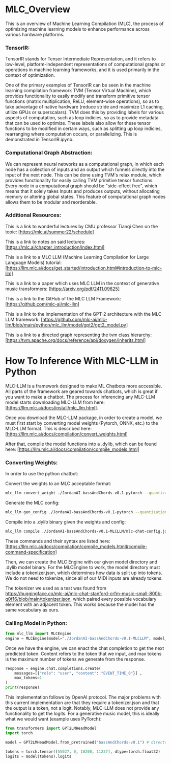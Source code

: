 # MLC_Overview
This is an overview of Machine Learning Compilation (MLC), the process of optimizing machine learning models to enhance performance across various hardware platforms.

### TensorIR:
TensorIR stands for Tensor Intermediate Representation, and it refers to low-level, platform-independent representations of computational graphs or operations in machine learning frameworks, and it is used primarily in the context of optimization. 

One of the primary examples of TensorIR can be seen in the machine learning compilation framework TVM (Tensor Virtual Machine), which provides functionality to easily modify and transform primitive tensor functions (matrix multiplication, ReLU, element-wise operations), so as to take advantage of native hardware (reduce stride and maximize L1 caching, utilize GPUs or superscalars). TVM does this by providing labels for various aspects of computation, such as loop indicies, so as to provide metadata that can be used to optimize. These labels also allow for these tensor functions to be modified in certain ways, such as splitting up loop indicies, rearranging where computation occurs, or parallelizing. This is demonstrated in TensorIR.ipynb.  

### Computational Graph Abstraction:
We can represent neural networks as a computational graph, in which each node has a collection of inputs and an output which funnels directly into the input of the next node. This can be done using TVM's relax module, which provides functionality for easily calling TVM primitive tensor functions. Every node in a computational graph should be "side-effect free", which means that it solely takes inputs and produces outputs, without allocating memory or altering global states. This feature of computational graph nodes allows them to be modular and reorderable.

### Additional Resources:

This is a link to wonderful lectures by CMU professor Tianqi Chen on the topic:
[https://mlc.ai/summer22/schedule]

This is a link to notes on said lectures:
[https://mlc.ai/chapter_introduction/index.html]

This is a link to a MLC LLM (Machine Learning Compilation for Large Language Models) tutorial: 
[https://llm.mlc.ai/docs/get_started/introduction.html#introduction-to-mlc-llm]

This is a link to a paper which uses MLC LLM in the context of generative music transformers: [https://arxiv.org/pdf/2411.09625]

This is a link to the GitHub of the MLC LLM Framework: [https://github.com/mlc-ai/mlc-llm]

This is a link to the implementation of the GPT-2 architecture with the MLC LLM framework: [https://github.com/mlc-ai/mlc-llm/blob/main/python/mlc_llm/model/gpt2/gpt2_model.py]

This is a link to a directed graph representing the tvm class hierarchy: [https://tvm.apache.org/docs/reference/api/doxygen/inherits.html]




# How To Inference With MLC-LLM in Python
MLC-LLM is a framework designed to make ML Chatbots more accessible. All parts of the framework are geared towards chatbots, which is great if you want to make a chatbot. The process for inferencing any MLC-LLM model starts downloading MLC-LLM from here: [https://llm.mlc.ai/docs/install/mlc_llm.html]. 

Once you download the MLC-LLM package, in order to create a model, we must first start by converting model weights (Pytorch, ONNX, etc.) to the MLC-LLM format. This is described here: [https://llm.mlc.ai/docs/compilation/convert_weights.html]

After that, compile the model functions into a .dylib, which can be found here: [https://llm.mlc.ai/docs/compilation/compile_models.html]

### Converting Weights:
In order to use the python chatbot:

Convert the weights to an MLC acceptable format:
```bash
mlc_llm convert_weight ./JordanAI-bassAndChords-v0.1-pytorch --quantization q0f16 -o ./JordanAI-bassAndChords-v0.1-MLCLLM
```

Generate the MLC config:
```bash
mlc_llm gen_config ./JordanAI-bassAndChords-v0.1-pytorch --quantization q0f16 --conv-template LM -o ./JordanAI-bassAndChords-v0.1-MLCLLM
```

Compile into a .dylib binary given the weights and config:
```bash
mlc_llm compile ./JordanAI-bassAndChords-v0.1-MLCLLM/mlc-chat-config.json --device metal:0 -o ./JordanAI-bassAndChords-v0.1-MLCLLM/MLCModel.dylib
```

These commands and their syntax are listed here: [https://llm.mlc.ai/docs/compilation/compile_models.html#compile-command-specification] 

Then, we can create the MLC Engine with our given model directory and .dylib model binary. For the MLCEngine to work, the model directory must include a tokenizer.json, which determines how data is split up into tokens. We do not need to tokenize, since all of our MIDI inputs are already tokens.

The tokenizer we used as a test was found from https://huggingface.co/mlc-ai/mlc-chat-stanford-crfm-music-small-800k-q0f16/blob/main/tokenizer.json, which paired every possible vocabulary element with an adjacent token. This works because the model has the same vocabulary as ours. 


### Calling Model in Python:
```python
from mlc_llm import MLCEngine
engine = MLCEngine(model="./JordanAI-bassAndChords-v0.1-MLCLLM", model_lib="./JordanAI-bassAndChords-v0.1-MLCLLM/MLCModel.dylib")
```

Once we have the engine, we can enact the chat completion to get the next predicted token. Content refers to the token that we input, and max tokens is the maximum number of tokens we generate from the response.

```python
response = engine.chat.completions.create(
    messages=[{"role": "user", "content": "EVENT_TIME_0"}] ,
    max_tokens=1
)
print(response)
```

This implementation follows by OpenAI protocol. The major problems with this current implementation are that they require a tokenizer.json and that the output is a token, not a logit. Notably, MLC-LLM does not provide any functionality to get the logits. For a generative music model, this is ideally what we would want (example uses PyTorch):

```python
from transformers import GPT2LMHeadModel
import torch

model = GPT2LMHeadModel.from_pretrained("bassAndChords-v0.1") # directory that contains .json and .safetensors

tokens = torch.tensor([55027, 0, 10200, 11237], dtype=torch.float32)
logits = model(tokens).logits
```
